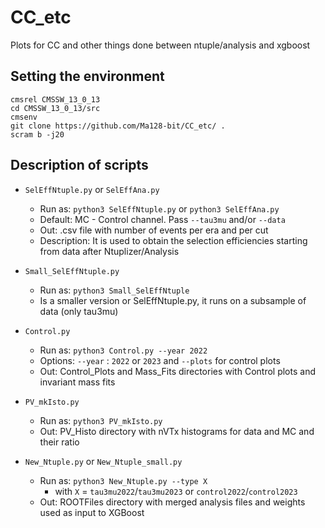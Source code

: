 # CC_etc
Plots for CC and other things done between ntuple/analysis and xgboost

## Setting the environment

```
cmsrel CMSSW_13_0_13
cd CMSSW_13_0_13/src
cmsenv
git clone https://github.com/Ma128-bit/CC_etc/ .
scram b -j20
```

## Description of scripts
* `SelEffNtuple.py` or `SelEffAna.py`
  * Run as: `python3 SelEffNtuple.py` or `python3 SelEffAna.py`
  * Default: MC - Control channel. Pass `--tau3mu` and/or `--data`
  * Out: .csv file with number of events per era and per cut
  * Description: It is used to obtain the selection efficiencies starting from data after Ntuplizer/Analysis
* `Small_SelEffNtuple.py`
  * Run as: `python3 Small_SelEffNtuple`
  * Is a smaller version or SelEffNtuple.py, it runs on a subsample of data (only tau3mu)

* `Control.py`
  * Run as: `python3 Control.py --year 2022`
  * Options: `--year` : `2022` or `2023` and `--plots` for control plots
  * Out: Control_Plots and Mass_Fits directories with Control plots and invariant mass fits

* `PV_mkIsto.py`
  * Run as: `python3 PV_mkIsto.py`
  * Out: PV_Histo directory with nVTx histograms for data and MC and their ratio
 
* `New_Ntuple.py` or `New_Ntuple_small.py`
  * Run as: `python3 New_Ntuple.py --type X`
    * with `X` = `tau3mu2022`/`tau3mu2023` or `control2022`/`control2023`
  * Out: ROOTFiles directory with merged analysis files and weights used as input to XGBoost 
